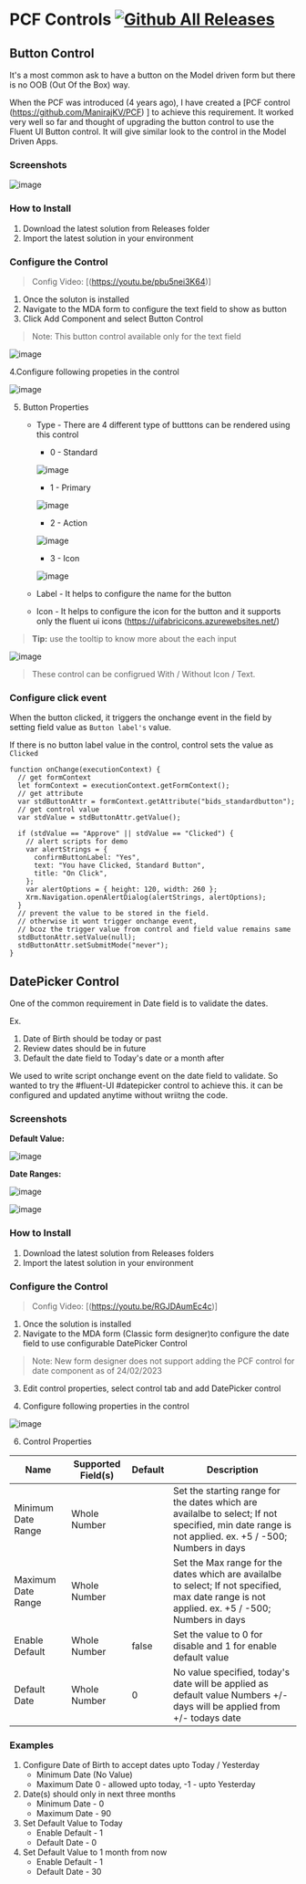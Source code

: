# PCF Controls  [![Github All Releases](https://img.shields.io/github/downloads/bidsl/PCFControls/total.svg)]()

## Button Control

It's a most common ask to have a button on the Model driven form but there is no OOB (Out Of the Box) way.

When the PCF was introduced (4 years ago), I have created a [PCF control (https://github.com/ManirajKV/PCF) ] to achieve this requirement. It worked very well so far and thought of upgrading the button control to use the Fluent UI Button control. It will give similar look to the control in the Model Driven Apps.

### Screenshots

![image](https://user-images.githubusercontent.com/125174051/219683712-dee87633-06bc-437b-8c9a-78bc3a75f6e7.png)

### How to Install

1. Download the latest solution from Releases folder
2. Import the latest solution in your environment

### Configure the Control

> Config Video: [(https://youtu.be/pbu5nei3K64)]

1. Once the soluton is installed
2. Navigate to the MDA form to configure the text field to show as button
3. Click Add Component and select Button Control

> Note: This button control available only for the text field

![image](https://user-images.githubusercontent.com/125174051/219654458-a075180f-98d7-400f-bf7e-af98f6f44235.png)

4.Configure following propeties in the control

![image](https://user-images.githubusercontent.com/125174051/219674041-5b949107-21d2-4198-bd64-61bc7887c96b.png)

5.  Button Properties

    - Type - There are 4 different type of butttons can be rendered using this control

      - 0 - Standard

      ![image](https://user-images.githubusercontent.com/125174051/219667477-c78b2d05-9f37-4b47-88af-c4b14ad5cc2a.png)

      - 1 - Primary

      ![image](https://user-images.githubusercontent.com/125174051/219668265-a23ae8d3-91ce-4888-b84e-28944c10bcae.png)

      - 2 - Action

      ![image](https://user-images.githubusercontent.com/125174051/219668496-ae85ea52-b5f2-4998-9a29-dbd59a9279d4.png)

      - 3 - Icon

      ![image](https://user-images.githubusercontent.com/125174051/219668862-34590407-7cf5-407d-b64a-76ef017553d4.png)

    - Label - It helps to configure the name for the button
    - Icon - It helps to configure the icon for the button and it supports only the fluent ui icons (https://uifabricicons.azurewebsites.net/)

> **Tip:** use the tooltip to know more about the each input

![image](https://user-images.githubusercontent.com/125174051/219658015-0963bd1e-969a-42c5-9783-3c36a4bceb2a.png)

> These control can be configrued With / Without Icon / Text.

### Configure click event

When the button clicked, it triggers the onchange event in the field by setting field value as `Button label's` value.

If there is no button label value in the control, control sets the value as `Clicked`

```
function onChange(executionContext) {
  // get formContext
  let formContext = executionContext.getFormContext();
  // get attribute
  var stdButtonAttr = formContext.getAttribute("bids_standardbutton");
  // get control value
  var stdValue = stdButtonAttr.getValue();

  if (stdValue == "Approve" || stdValue == "Clicked") {
    // alert scripts for demo
    var alertStrings = {
      confirmButtonLabel: "Yes",
      text: "You have Clicked, Standard Button",
      title: "On Click",
    };
    var alertOptions = { height: 120, width: 260 };
    Xrm.Navigation.openAlertDialog(alertStrings, alertOptions);
  }
  // prevent the value to be stored in the field.
  // otherwise it wont trigger onchange event,
  // bcoz the trigger value from control and field value remains same
  stdButtonAttr.setValue(null);
  stdButtonAttr.setSubmitMode("never");
}
```

## DatePicker Control

One of the common requirement in Date field is to validate the dates.

Ex.

1. Date of Birth should be today or past
2. Review dates should be in future
3. Default the date field to Today's date or a month after

We used to write script onchange event on the date field to validate. So wanted to try the #fluent-UI #datepicker control to achieve this. it can be configured and updated anytime without wriitng the code.

### Screenshots

**Default Value:**

![image](https://user-images.githubusercontent.com/125174051/221223447-0c4ec7cc-f083-4cf5-90c8-349e45aae233.png)

**Date Ranges:**

![image](https://user-images.githubusercontent.com/125174051/221222297-12528ee2-9179-4b51-a473-f1505421c843.png)

![image](https://user-images.githubusercontent.com/125174051/221224704-256dd5fe-e016-45ce-a2d4-0f4a5d081ef7.png)


### How to Install

1. Download the latest solution from Releases folders
2. Import the latest solution in your environment

### Configure the Control

> Config Video: [(https://youtu.be/RGJDAumEc4c)]

1. Once the solution is installed
2. Navigate to the MDA form (Classic form designer)to configure the date field to use configurable DatePicker Control

> Note: New form designer does not support adding the PCF control for date component as of 24/02/2023

3. Edit control properties, select control tab and add DatePicker control

4. Configure following properties in the control

![image](https://user-images.githubusercontent.com/125174051/221220154-5c5a24a6-68b8-4692-ba31-af748dbfdcdc.png)

6. Control Properties

| Name               | Supported Field(s) | Default | Description                                                                                                          |
| ------------------ | ------------------ | ------- | -------------------------------------------------------------------------------------------------------------------- |
| Minimum Date Range | Whole Number       |         | Set the starting range for the dates which are availalbe to select; If not specified, min date range is not applied. ex. +5 / -500; Numbers in days  |
| Maximum Date Range | Whole Number       |         | Set the Max range for the dates which are availalbe to select; If not specified, max date range is not applied. ex. +5 / -500; Numbers in days                                                                                                                 |
| Enable Default     | Whole Number       | false   | Set the value to 0 for disable and 1 for enable default value                                                                                                                     |
| Default Date       | Whole Number       | 0       | No value specified, today's date will be applied as default value Numbers +/- days will be applied from +/- todays date|

### Examples
1. Configure Date of Birth to accept dates upto Today / Yesterday
   - Minimum Date (No Value)
   - Maximum Date 0 - allowed upto today, -1 - upto Yesterday
2. Date(s) should only in next three months
   - Minimum Date - 0
   - Maximum Date - 90
3. Set Default Value to Today
   - Enable Default - 1
   - Default Date - 0
4. Set Default Value to 1 month from now
   - Enable Default - 1
   - Default Date - 30
